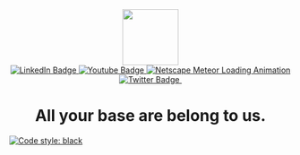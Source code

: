 <div id="header" align="center">
  <img src= https://media.giphy.com/media/HvekzBaREHxlEwvlOS/giphy.gif width=100px/>
  
  <div id="badges">
  <a href="your-linkedin-URL">
    <img src="https://img.shields.io/badge/LinkedIn-blue?style=for-the-badge&logo=linkedin&logoColor=white" alt="LinkedIn Badge"/>
  </a>
  <a href="your-youtube-URL">
    <img src="https://img.shields.io/badge/YouTube-red?style=for-the-badge&logo=youtube&logoColor=white" alt="Youtube Badge"/>
    <img src="/blog/2023/08/netscape-meteors/netscape-meteors_huae8a0a30085130352d1b0206d5a3e841_36320_1280x1280_fit_box_1.gif" alt="Netscape Meteor Loading Animation" title="Netscape Meteor Loading Animation">
  </a>
  <a href="https://twitter.com/Chief_Key_">
    <img src="https://img.shields.io/badge/Twitter-blue?style=for-the-badge&logo=twitter&logoColor=white" alt="Twitter Badge"/>
  </a>
<img src="https://komarev.com/ghpvc/?username=RookEI&style=flat-square&color=red" alt=""/>
</div>
  <h1 style="font-size:"5"; font-color: "red">
    All your base are belong to us.
  </h1>

</div>


[![Code style: black](https://img.shields.io/badge/code%20style-black-000000.svg)](https://github.com/psf/black)


<!---
RookEI/RookEI is a ✨ special ✨ repository because its `README.md` (this file) appears on your GitHub profile.
You can click the Preview link to take a look at your changes.
--->
